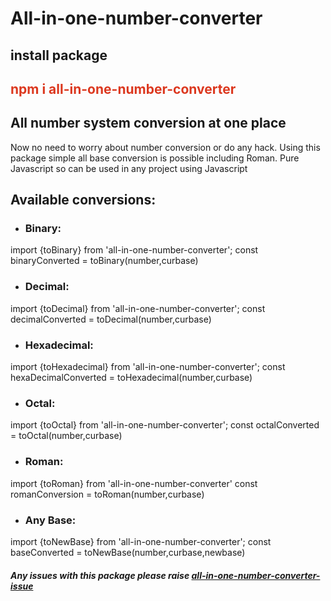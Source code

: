 # All-in-one-number-converter
## install package
<h2 style="color:#DC381F">npm i all-in-one-number-converter</h2>

## All number system conversion at one place

Now no need to worry about number conversion or do any hack.
Using this package simple all base conversion is possible including Roman.
Pure Javascript so can be used in any project using Javascript

## Available conversions:

- ### Binary:
import {toBinary} from 'all-in-one-number-converter';
const binaryConverted = toBinary(number,curbase)

- ### Decimal:
import {toDecimal} from 'all-in-one-number-converter';
const decimalConverted = toDecimal(number,curbase)

- ### Hexadecimal:
import {toHexadecimal} from 'all-in-one-number-converter';
const hexaDecimalConverted = toHexadecimal(number,curbase)

- ### Octal:
import {toOctal} from 'all-in-one-number-converter';
const octalConverted = toOctal(number,curbase)

- ### Roman:
import {toRoman} from 'all-in-one-number-converter'
const romanConversion = toRoman(number,curbase)

- ### Any Base:
import {toNewBase} from 'all-in-one-number-converter';
const baseConverted = toNewBase(number,curbase,newbase) 

#### *Any issues with this package please raise [all-in-one-number-converter-issue](https://github.com/IPradyumnaDebnath/all-in-one-number-converter/issues/new "all-in-one-number-converter-issue")*
